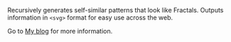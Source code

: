 Recursively generates self-similar patterns that look like Fractals. Outputs information in `<svg>` format for easy use across the web.

Go to [My blog](https://geowen.dev/blog/fractal-svg/) for more information.